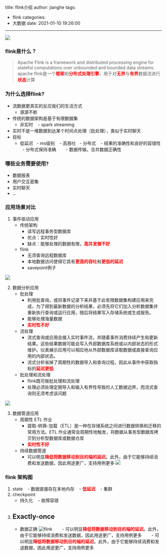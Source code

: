 title: flink介绍
author: jianghe
tags:
  - flink
categories:
  - 大数据
date: 2021-01-10 19:26:00
---
![](/images/pasted-1.png)
### flink是什么？
> Apache Flink is a framework and distributed processing engine for stateful computations over unbounded and bounded data streams.
> apache flink是一个<font color='red'>**框架**</font>和<font color='red'>**分布式处理引擎**</font>，用于对<font color='red'>**无界**</font>与<font color='red'>**有界**</font>数据流进行<font color='red'>**状态**</font>计算

### 为什么选择flink?
- 流数据更真实的反应我们的生活方式
	- 源源不断
- 传统的数据架构是基于有限数据集
	- 非实时
    - spark streaming
- 实时不是一堆数据到达某个时间点处理（批处理），类似于实时聊天
- 目标
	- 低延迟
    	- ms级别
    - 高吞吐
    	- 分布式
    - 结果的准确性和良好的容错性
    	- 分布式保持准确
        - 数据传输，合并数据正确性

### 哪些业务需要使用?
- 数据报表
- 用户交互密集
- 实时聊天
- ...

### 应用场景对比
1. 事件驱动应用
	- 传统架构
		- 读写远程事务型数据库
		- 优点：实时性好
		- 缺点：能够处理的数据有限，<font color='red'>**高并发做不好**</font>
	- flink
    	- 无须查询远程数据库
        - 本地数据访问使得它具有<font color='red'>**更高的吞吐**</font>和<font color='red'>**更低的延迟**</font>
		- savepoint例子

![](/images/pasted-2.png)

2. 数据分析应用
	- 批处理
		- 利用批查询，或将事件记录下来并基于此有限数据集构建应用来完成，为了得到最新数据的分析结果，必须先将它们加入分析数据集并重新执行查询或运行应用，随后将结果写入存储系统或生成报告。
		- 能够处理海量数据
		- <font color='red'>**实时性不好**</font>
	- 流处理
		- 流式查询或应用会接入实时事件流，并随着事件消费持续产生和更新结果。这些结果数据可能会写入外部数据库系统或以内部状态的形式维护。仪表展示应用可以相应地从外部数据库读取数据或直接查询应用的内部状态。
		- 流式分析省掉了周期性的数据导入和查询过程，因此从事件中获取指标的<font color='red'>**延迟更低**</font>
	- 批处理和流处理
		- flink既可做批处理和流处理
		- 处理必须处理定期导入和输入有界性导致的人工数据边界，而流式查询则无须考虑该问题

![](/images/pasted-3.png)

3. 数据管道应用
	- 周期性 ETL 作业
		- 提取-转换-加载（ETL）是一种在存储系统之间进行数据转换和迁移的常用方法。ETL 作业通常会周期性地触发，将数据从事务型数据库拷贝到分析型数据库或数据仓库
		- <font color='red'>**实时性不好**</font>
    - 持续数据管道
        - 可以明显<font color='red'>**降低将数据移动到目的端的延迟**</font>。此外，由于它能够持续消费和发送数据，因此用途更广，支持用例更多
![](/images/pasted-4.png)

### flink 架构图
1. state
    - 数据直接存在本地内存
    - <font color='red'>**低延迟**</font>
    - 集群
2. checkpoint
	- 持久化
    - 故障容错
3. Exactly-once
	- 
	- 数据正确
![flink](/images/pasted-0.png)
        - 可以明显<font color='red'>**降低将数据移动到目的端的延迟**</font>。此外，由于它能够持续消费和发送数据，因此用途更广，支持用例更多
        - 可以明显<font color='red'>**降低将数据移动到目的端的延迟**</font>。此外，由于它能够持续消费和发送数据，因此用途更广，支持用例更多